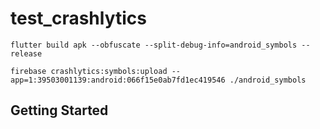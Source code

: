 # test_crashlytics

```shell
flutter build apk --obfuscate --split-debug-info=android_symbols --release
```

```shell
firebase crashlytics:symbols:upload --app=1:39503001139:android:066f15e0ab7fd1ec419546 ./android_symbols
```

## Getting Started

